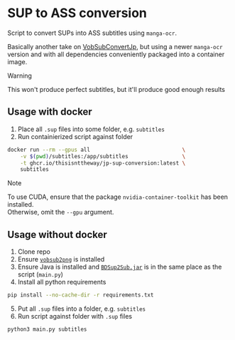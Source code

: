 # SUP to ASS conversion
Script to convert SUPs into ASS subtitles using `manga-ocr`.  

Basically another take on [VobSubConvertJp](https://github.com/naipofo/VobSubConvertJp), but using a newer `manga-ocr` version and with all dependencies conveniently packaged into a container image.

>[!WARNING]
>This won't produce perfect subtitles, but it'll produce good enough results

## Usage with docker
1. Place all `.sup` files into some folder, e.g. `subtitles`
2. Run containierized script against folder
```bash
docker run --rm --gpus all                             \
    -v $(pwd)/subtitles:/app/subtitles                 \
    -t ghcr.io/thisisnttheway/jp-sup-conversion:latest \
    subtitles
```

>[!NOTE]
>To use CUDA, ensure that the package `nvidia-container-toolkit` has been installed.  
>Otherwise, omit the `--gpu` argument.

## Usage without docker
1. Clone repo
2. Ensure [`vobsub2png`](https://crates.io/crates/vobsub2png) is installed
3. Ensure Java is installed and [`BDSup2Sub.jar`](https://raw.githubusercontent.com/wiki/mjuhasz/BDSup2Sub/downloads/BDSup2Sub.jar) is in the same place as the script (`main.py`)
4. Install all python requirements
```bash
pip install --no-cache-dir -r requirements.txt
```
5. Put all `.sup` files into a folder, e.g. `subtitles`
6. Run script against folder with `.sup` files
```bash
python3 main.py subtitles
```